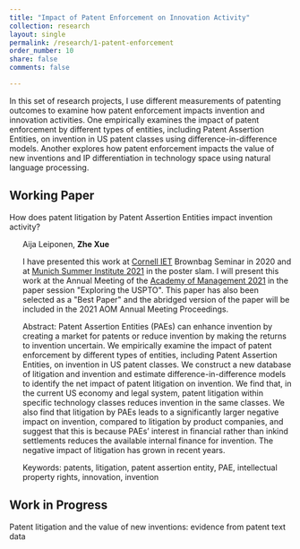 ```yaml
---
title: "Impact of Patent Enforcement on Innovation Activity"
collection: research
layout: single
permalink: /research/1-patent-enforcement
order_number: 10
share: false
comments: false

---
```

In this set of research projects, I use different measurements of patenting outcomes to examine how patent enforcement impacts invention and innovation activities. One empirically examines the impact of patent enforcement by different types of entities, including Patent Assertion Entities, on invention in US patent classes using difference-in-difference models. Another explores how patent enforcement impacts the value of new inventions and IP differentiation in technology space using natural language processing.

## Working Paper

How does patent litigation by Patent Assertion Entities impact invention activity?<br/>

<ul> Aija Leiponen, <strong>Zhe Xue</strong> </ul>

<ul> I have presented this work at <a href="https://business.cornell.edu/faculty-research/themes/innovation-entrepreneurship-and-technology/" target="_top">Cornell IET</a> Brownbag Seminar in 2020 and at <a href="http://munich-summer-institute.org/program/" target="_top">Munich Summer Institute 2021</a> in the poster slam. I will present this work at the Annual Meeting of the <a href="https://aom.org/events/annual-meeting" target="_top">Academy of Management 2021</a> in the paper session "Exploring the USPTO". This paper has also been selected as a "Best Paper" and the abridged version of the paper will be included in the 2021 AOM Annual Meeting Proceedings. </ul>

<ul> Abstract: Patent Assertion Entities (PAEs) can enhance invention by creating a market for patents or reduce invention by making the returns to invention uncertain. We empirically examine the impact of patent enforcement by different types of entities, including Patent Assertion Entities, on invention in US patent classes. We construct a new database of litigation and invention and estimate difference-in-difference models to identify the net impact of patent litigation on invention. We find that, in the current US economy and legal system, patent litigation within specific technology classes reduces invention in the same classes. We also find that litigation by PAEs leads to a significantly larger negative impact on invention, compared to litigation by product companies, and suggest that this is because PAEs’ interest in financial rather than in­kind settlements reduces the available internal finance for invention. The negative impact of litigation has grown in recent years. </ul>

<ul> Keywords: patents, litigation, patent assertion entity, PAE, intellectual property rights, innovation, invention </ul>


## Work in Progress

Patent litigation and the value of new inventions: evidence from patent text data<br/>

